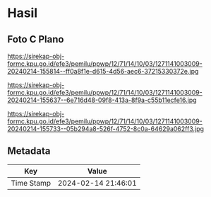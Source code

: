 # Hasil

## Foto C Plano

https://sirekap-obj-formc.kpu.go.id/efe3/pemilu/ppwp/12/71/14/10/03/1271141003009-20240214-155814--ff0a8f1e-d615-4d56-aec6-37215330372e.jpg

https://sirekap-obj-formc.kpu.go.id/efe3/pemilu/ppwp/12/71/14/10/03/1271141003009-20240214-155637--6e716d48-09f8-413a-8f9a-c55b11ecfe16.jpg

https://sirekap-obj-formc.kpu.go.id/efe3/pemilu/ppwp/12/71/14/10/03/1271141003009-20240214-155733--05b294a8-526f-4752-8c0a-64629a062ff3.jpg


## Metadata

| Key        | Value               |
| ---------- | ------------------- |
| Time Stamp | 2024-02-14 21:46:01 |



